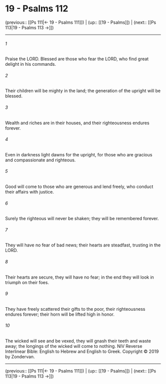 # 19 - Psalms 112

(previous:: [[Ps 111|← 19 - Psalms 111]]) | (up:: [[19 - Psalms]]) | (next:: [[Ps 113|19 - Psalms 113 →]])

***


###### 1 
Praise the LORD. Blessed are those who fear the LORD, who find great delight in his commands. 

###### 2 
Their children will be mighty in the land; the generation of the upright will be blessed. 

###### 3 
Wealth and riches are in their houses, and their righteousness endures forever. 

###### 4 
Even in darkness light dawns for the upright, for those who are gracious and compassionate and righteous. 

###### 5 
Good will come to those who are generous and lend freely, who conduct their affairs with justice. 

###### 6 
Surely the righteous will never be shaken; they will be remembered forever. 

###### 7 
They will have no fear of bad news; their hearts are steadfast, trusting in the LORD. 

###### 8 
Their hearts are secure, they will have no fear; in the end they will look in triumph on their foes. 

###### 9 
They have freely scattered their gifts to the poor, their righteousness endures forever; their horn will be lifted high in honor. 

###### 10 
The wicked will see and be vexed, they will gnash their teeth and waste away; the longings of the wicked will come to nothing. NIV Reverse Interlinear Bible: English to Hebrew and English to Greek. Copyright © 2019 by Zondervan.

***

(previous:: [[Ps 111|← 19 - Psalms 111]]) | (up:: [[19 - Psalms]]) | (next:: [[Ps 113|19 - Psalms 113 →]])
